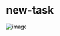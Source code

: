 # new-task
![image](https://github.com/user-attachments/assets/b4d3d29a-26d7-4eda-ac74-d687af948893)
